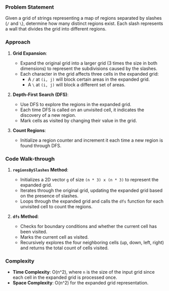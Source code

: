 ### Problem Statement
Given a grid of strings representing a map of regions separated by slashes (`/` and `\`), determine how many distinct regions exist. Each slash represents a wall that divides the grid into different regions.

### Approach
1. **Grid Expansion**:
   - Expand the original grid into a larger grid (3 times the size in both dimensions) to represent the subdivisions caused by the slashes.
   - Each character in the grid affects three cells in the expanded grid:
     - A `/` at `(i, j)` will block certain areas in the expanded grid.
     - A `\` at `(i, j)` will block a different set of areas.

2. **Depth-First Search (DFS)**:
   - Use DFS to explore the regions in the expanded grid.
   - Each time DFS is called on an unvisited cell, it indicates the discovery of a new region.
   - Mark cells as visited by changing their value in the grid.

3. **Count Regions**:
   - Initialize a region counter and increment it each time a new region is found through DFS.

### Code Walk-through
1. **`regionsBySlashes` Method**:
   - Initializes a 2D vector `g` of size `(n * 3) x (n * 3)` to represent the expanded grid.
   - Iterates through the original grid, updating the expanded grid based on the presence of slashes.
   - Loops through the expanded grid and calls the `dfs` function for each unvisited cell to count the regions.

2. **`dfs` Method**:
   - Checks for boundary conditions and whether the current cell has been visited.
   - Marks the current cell as visited.
   - Recursively explores the four neighboring cells (up, down, left, right) and returns the total count of cells visited.

### Complexity
- **Time Complexity**: O(n^2), where `n` is the size of the input grid since each cell in the expanded grid is processed once.
- **Space Complexity**: O(n^2) for the expanded grid representation.
